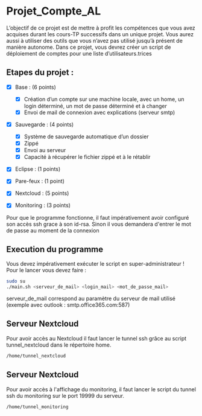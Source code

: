 # Projet_Compte_AL

L’objectif de ce projet est de mettre à profit les compétences que vous avez acquises durant les cours-TP successifs dans un unique projet. Vous aurez aussi à utiliser des outils que vous n’avez pas utilisé jusqu’à présent de manière autonome. Dans ce projet, vous devrez créer un script de déploiement de comptes pour une liste d’utilisateurs.trices

## Etapes du projet :
- [X] Base : (6 points)
    - [x] Création d’un compte sur une machine locale, avec un home, un login déterminé, un mot de passe déterminé et à changer
    - [X] Envoi de mail de connexion avec explications (serveur smtp)
- [X] Sauvegarde : (4 points)
    - [X] Système de sauvegarde automatique d’un dossier
    - [X] Zippé
    - [X] Envoi au serveur
    - [X] Capacité à récupérer le fichier zippé et à le rétablir
- [X] Eclipse : (1 points)
- [X] Pare-feux : (1 point)
- [X] Nextcloud : (5 points)
- [X] Monitoring : (3 points)


Pour que le programme fonctionne, il faut impérativement avoir configuré son accès ssh grace à son id-rsa. Sinon il vous demandera d'entrer le mot de passe au moment de la connexion


## Execution du programme
Vous devez impérativement exécuter le script en super-administrateur !
Pour le lancer vous devez faire :
```bash
sudo su
./main.sh <serveur_de_mail> <login_mail> <mot_de_passe_mail>
```
serveur_de_mail correspond au paramètre du serveur de mail utilisé (exemple avec outlook : smtp.office365.com:587)


## Serveur Nextcloud
Pour avoir accès au Nextcloud il faut lancer le tunnel ssh grâce au script tunnel_nextcloud dans le répertoire home.
```bash
/home/tunnel_nextcloud
```

## Serveur Nextcloud
Pour avoir accès à l'affichage du monitoring, il faut lancer le script du tunnel ssh du monitoring sur le port 19999 du serveur.
```bash
/home/tunnel_monitoring
```